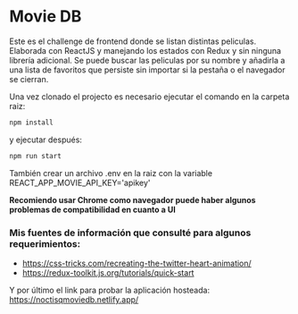 # Movie DB

Este es el challenge de frontend donde se listan distintas peliculas. Elaborada con ReactJS y manejando los estados con Redux y sin ninguna librería adicional. Se puede buscar las peliculas por su nombre y añadirla a una lista de favoritos que persiste sin importar si la pestaña o el navegador se cierran.

Una vez clonado el projecto es necesario ejecutar el comando en la carpeta raiz: 
```javascript
npm install
```
y ejecutar después: 
```javascript
npm run start
```
También crear un archivo .env en la raiz con la variable REACT_APP_MOVIE_API_KEY='apikey'

**Recomiendo usar Chrome como navegador puede haber algunos problemas de compatibilidad en cuanto a UI**
### Mis fuentes de información que consulté para algunos requerimientos: 
- https://css-tricks.com/recreating-the-twitter-heart-animation/
- https://redux-toolkit.js.org/tutorials/quick-start

Y por último el link para probar la aplicación hosteada: https://noctisqmoviedb.netlify.app/
